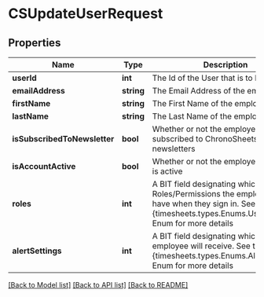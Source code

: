 # CSUpdateUserRequest

## Properties
Name | Type | Description | Notes
------------ | ------------- | ------------- | -------------
**userId** | **int** | The Id of the User that is to be updated | [optional] 
**emailAddress** | **string** | The Email Address of the employee | [optional] 
**firstName** | **string** | The First Name of the employee | [optional] 
**lastName** | **string** | The Last Name of the employee | [optional] 
**isSubscribedToNewsletter** | **bool** | Whether or not the employee is subscribed to ChronoSheets newsletters | [optional] 
**isAccountActive** | **bool** | Whether or not the employee account is active | [optional] 
**roles** | **int** | A BIT field designating which Roles/Permissions the employee will have when they sign in.  See the {timesheets.types.Enums.UserRoles} Enum for more details | [optional] 
**alertSettings** | **int** | A BIT field designating which Alerts the employee will receive.  See the {timesheets.types.Enums.AlertSettings} Enum for more details | [optional] 

[[Back to Model list]](../README.md#documentation-for-models) [[Back to API list]](../README.md#documentation-for-api-endpoints) [[Back to README]](../README.md)


